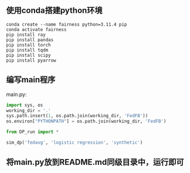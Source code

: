 ## 使用conda搭建python环境
```shell
conda create --name fairness python=3.11.4 pip
conda activate fairness
pip install ray
pip install pandas
pip install torch
pip install tqdm
pip install scipy
pip install pyarrow
```

## 编写main程序
main.py:
```python
import sys, os
working_dir = '.'
sys.path.insert(1, os.path.join(working_dir, 'FedFB'))
os.environ["PYTHONPATH"] = os.path.join(working_dir, 'FedFB')

from DP_run import *

sim_dp('fedavg', 'logistic regression', 'synthetic')
```
## 将main.py放到README.md同级目录中，运行即可